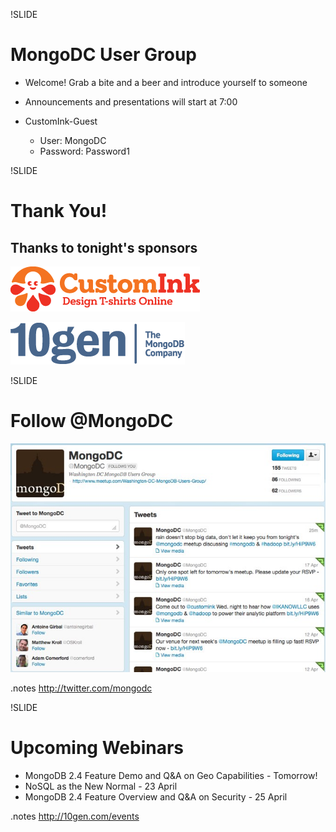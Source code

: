 !SLIDE 
# MongoDC User Group #

* Welcome!  Grab a bite and a beer and introduce yourself to someone
* Announcements and presentations will start at 7:00

* CustomInk-Guest
  * User:  MongoDC
  * Password:  Password1

!SLIDE
# Thank You! #

## Thanks to tonight's sponsors

![CustomInk](../images/inky-logotype-expanded.png)

![10gen](../images/logo_10gen.png)


!SLIDE
# Follow @MongoDC
![@mongodc](../images/mongodc_twitter.jpg)

.notes http://twitter.com/mongodc

!SLIDE 
# Upcoming Webinars

* MongoDB 2.4 Feature Demo and Q&A on Geo Capabilities - Tomorrow!
* NoSQL as the New Normal - 23 April
* MongoDB 2.4 Feature Overview and Q&A on Security - 25 April

.notes http://10gen.com/events

